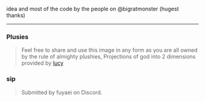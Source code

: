 idea and most of the code by the people on @bigratmonster (hugest thanks)

---

### Plusies
> Feel free to share and use this image in any form as you are all owned by the rule of almighty plushies, Projections of god into 2 dimensions provided by [lucy](https://gettr.com/user/loselou)

### sip

> Submitted by fuyaei on Discord.
